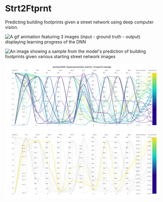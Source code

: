 # Strt2Ftprnt
Predicting building footprints given a street network using deep computer vision.
     
![A gif animation featuring 3 images (input - ground truth - output) displaying learning progress of the DNN](images/strt2ftprnt_train.gif)

![An image showing a sample from the model's prediction of building footprints given various starting street network images](images/strt2ftprnt_resultSample.jpg)

![](images/strt2ftprnt_pix2pixGAN_sweeps.png)
![](images/strt2ftprnt_pix2pixGAN_best-sweeps.png)
